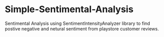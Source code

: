 # Simple-Sentimental-Analysis
Sentimental Analysis using SentimentIntensityAnalyzer library to find postive negative and netural sentiment from  playstore customer reviews.
